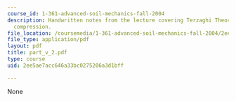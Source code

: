 ```yaml
---
course_id: 1-361-advanced-soil-mechanics-fall-2004
description: Handwritten notes from the lecture covering Terzaghi Theory and secondary
  compression.
file_location: /coursemedia/1-361-advanced-soil-mechanics-fall-2004/2ee5ae7acc646a33bc0275206a3d1bff_part_v_2.pdf
file_type: application/pdf
layout: pdf
title: part_v_2.pdf
type: course
uid: 2ee5ae7acc646a33bc0275206a3d1bff

---
```

None